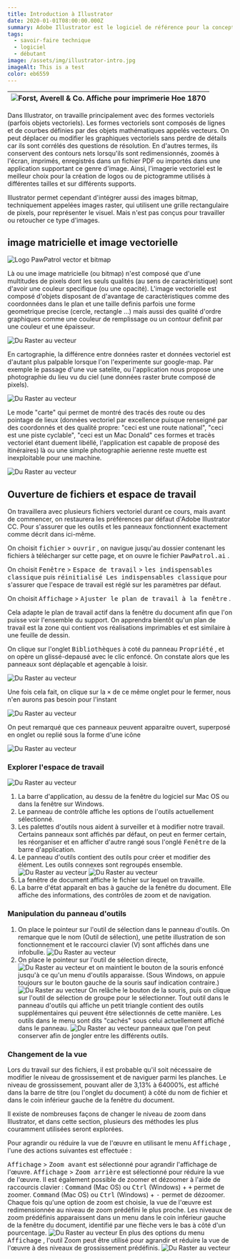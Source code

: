 ```yaml
---
title: Introduction à Illustrator
date: 2020-01-01T08:00:00.000Z
summary: Adobe Illustrator est le logiciel de référence pour la conception graphique vectorielle. Dans ce cours, vous apprendrez toutes ses fonctionnalités essentielles pour libérer votre créativité et maîtriser le logiciel de graphisme vectoriel le plus puissant !. 
tags:
  - savoir-faire technique
  - logiciel
  - débutant
image: /assets/img/illustrator-intro.jpg
imageAlt: This is a test
color: eb6559
---
```

| ![Forst, Averell & Co. Affiche pour imprimerie Hoe 1870](/src/assets/img/illustrator-intro.jpg) |
|:--:|


Dans Illustrator, on travaille principalement avec des formes vectoriels (parfois objets vectoriels). Les formes vectoriels sont composés de lignes et de courbes définies par des objets mathématiques appelés vecteurs.
On peut déplacer ou modifier les graphiques vectoriels sans perdre de détails car ils sont corrélés des questions de résolution. En d'autres termes, ils conservent des contours nets lorsqu'ils sont redimensionnés, zoomés à l'écran, imprimés, enregistrés dans un fichier PDF ou importés dans une application supportant ce genre d'image. Ainsi, l'imagerie vectoriel est le meilleur choix pour la création de logos ou de pictogramme utilisés à différentes tailles et sur différents supports.

Illustrator permet cependant d'intégrer aussi des images bitmap, techniquement appelées images raster, qui utilisent une grille rectangulaire de pixels, pour représenter le visuel. Mais n'est pas conçus pour travailler ou retoucher ce type d'images.

## image matricielle et image vectorielle

![Logo PawPatrol vector et bitmap](/src/assets/img/logo-PawPatrol-vector-bitmap.jpg)

Là ou une image matricielle (ou bitmap) n'est composé que d'une multitudes de pixels dont les seuls qualités (au sens de caractèristique) sont d'avoir une couleur specifique (ou une opacité). L'image vectorielle est composé d'objets disposant de d'avantage de caractèristiques comme des coordonnées dans le plan et une taille definis parfois une forme geometrique precise (cercle, rectangle ...) mais aussi des qualité d'ordre graphiques comme une couleur de remplissage ou un contour definit par une couleur et une épaisseur.

![Du Raster au vecteur](/src/assets/img/gmap-raster.jpg)

En cartographie, la différence entre données raster et données vectoriel est d'autant plus palpable lorsque l'on l'experimente sur google-map. Par exemple le passage d'une vue satelite, ou l'application nous propose une photographie du lieu vu du ciel (une données raster brute composé de pixels).

![Du Raster au vecteur](/src/assets/img/Map-vector.jpg)

Le mode "carte" qui permet de montré des tracés des route ou des pointage de lieux (données vectoriel par excellence puisque renseigné par des coordonnés et des qualité propre: "ceci est une route national", "ceci est une piste cyclable", "ceci est un Mac Donald" ces formes et tracès vectoriel étant duement libéllé, l'application est capable de proposé des itinéraires) là ou une simple photographie aerienne reste muette est inexploitable pour une machine.

![Du Raster au vecteur](/src/assets/img/Map-vector2.jpg)

## Ouverture de fichiers et espace de travail

On travaillera avec plusieurs fichiers vectoriel durant ce cours, mais avant de commencer, on restaurera les préférences par défaut d'Adobe Illustrator CC. Pour s'assurer que les outils et les panneaux fonctionnent exactement comme décrit dans ici-même.

On choisit <kbd>fichier</kbd> > <kbd>ouvrir</kbd> , on navigue jusqu'au dossier contenant les fichiers à télécharger sur cette page, et on ouvre le fichier <kbd>PawPatrol.ai</kbd> .

On choisit <kbd>Fenêtre</kbd> > <kbd>Espace de travail</kbd> > <kbd>les indispensables classique</kbd> puis <kbd>réinitialisé Les indispensables classique</kbd> pour s'assurer que l'espace de travail est réglé sur les paramètres par défaut.

On choisit <kbd>Affichage</kbd> > <kbd>Ajuster le plan de travail à la fenêtre</kbd> .

Cela adapte le plan de travail actif dans la fenêtre du document afin que l'on puisse voir l'ensemble du support. On apprendra bientôt qu'un plan de travail est la zone qui contient vos réalisations imprimables et est similaire à une feuille de dessin.

On clique sur l'onglet <kbd>Bibliothèques</kbd> à coté du panneau <kbd>Propriété</kbd> , et on opère un glissé-depausé avec le clic enfoncé. On constate alors que les panneaux sont déplaçable et agençable à loisir.

![Du Raster au vecteur](/src/assets/img/propriete-bibli.jpg)

Une fois cela fait, on clique sur la <kbd>×</kbd> de ce même onglet pour le fermer, nous n'en aurons pas besoin pour l'instant

![Du Raster au vecteur](/src/assets/img/bibli.jpg)

On peut remarqué que ces panneaux peuvent apparaitre ouvert, superposé en onglet ou replié sous la forme d'une icône

![Du Raster au vecteur](/src/assets/img/icon-palette-2.jpg)

### Explorer l'espace de travail

![Du Raster au vecteur](/src/assets/img/illufenetre.jpg)

1. La barre d'application, au dessu de la fenêtre du logiciel sur Mac OS ou dans la fenêtre sur Windows.
2. Le panneau de contrôle affiche les options de l'outils actuellement sélectionné.
3. Les palettes d'outils nous aident à surveiller et à modifier notre travail. Certains panneaux sont affichés par défaut, on peut en fermer certain, les réorganiser et en afficher d'autre rangé sous l'onglé <kbd>Fenêtre</kbd> de la barre d'application.
4. Le panneau d'outils contient des outils pour créer et modifier des élément. Les outils connexes sont regroupés ensemble.
![Du Raster au vecteur](/src/assets/img/outils-cache.jpg)
![Du Raster au vecteur](/src/assets/img/outils-ai.jpg)
5. La fenêtre de document affiche le fichier sur lequel on travaille.
6. La barre d'état apparaît en bas à gauche de la fenêtre du document. Elle affiche des informations, des contrôles de zoom et de navigation.

### Manipulation du panneau d'outils

1. On place le pointeur sur l'outil de sélection dans le panneau d'outils. On remarque que le nom (Outil de sélection), une petite illustration de son fonctionnement et le raccourci clavier (V) sont affichés dans une infobulle.
![Du Raster au vecteur](/src/assets/img/ai-selection.jpg)
2. On place le pointeur sur l'outil de sélection directe,
![Du Raster au vecteur](/src/assets/img/ai-selection-direct.jpg)
 et on maintient le bouton de la souris enfoncé jusqu'à ce qu'un menu d'outils apparaisse. (Sous Windows, on appuie toujours sur le bouton gauche de la souris sauf indication contraire.)
 ![Du Raster au vecteur](/src/assets/img/ai-selection-direct-2.jpg)
 On relâche le bouton de la souris, puis on clique sur l'outil de sélection de groupe pour le sélectionner. Tout outil dans le panneau d'outils qui affiche un petit triangle contient des outils supplémentaires qui peuvent être sélectionnés de cette manière. Les outils dans le menu sont dits "cachés" sous celui actuellement affiché dans le panneau.
 ![Du Raster au vecteur](/src/assets/img/ai-selection-direct-3.jpg)
 panneaux que l'on peut conserver afin de jongler entre les différents outils.

### Changement de la vue

Lors du travail sur des fichiers, il est probable qu'il soit nécessaire de modifier le niveau de grossissement et de naviguer parmi les planches. Le niveau de grossissement, pouvant aller de 3,13% à 64000%, est affiché dans la barre de titre (ou l'onglet du document) à côté du nom de fichier et dans le coin inférieur gauche de la fenêtre du document.

Il existe de nombreuses façons de changer le niveau de zoom dans Illustrator, et dans cette section, plusieurs des méthodes les plus couramment utilisées seront explorées.

Pour agrandir ou réduire la vue de l'œuvre en utilisant le menu <kbd>Affichage</kbd> , l'une des actions suivantes est effectuée :

<kbd>Affichage</kbd> > <kbd>Zoom avant</kbd> est sélectionné pour agrandir l'affichage de l'œuvre.
<kbd>Affichage</kbd> > <kbd>Zoom arrière</kbd> est sélectionné pour réduire la vue de l'œuvre.
Il est également possible de zoomer et dézoomer à l'aide de raccourcis clavier :
<kbd>Command</kbd> (Mac OS) ou <kbd>Ctrl</kbd> (Windows) + <kbd>+</kbd> permet de zoomer.
<kbd>Command</kbd> (Mac OS) ou <kbd>Ctrl</kbd> (Windows) + <kbd>-</kbd> permet de dézoomer.
Chaque fois qu'une option de zoom est choisie, la vue de l'œuvre est redimensionnée au niveau de zoom prédéfini le plus proche. Les niveaux de zoom prédéfinis apparaissent dans un menu dans le coin inférieur gauche de la fenêtre du document, identifié par une flèche vers le bas à côté d'un pourcentage.
![Du Raster au vecteur](/src/assets/img/ai-zoom.jpg)
En plus des options du menu <kbd>Affichage</kbd> , l'outil Zoom peut être utilisé pour agrandir et réduire la vue de l'œuvre à des niveaux de grossissement prédéfinis.
![Du Raster au vecteur](/src/assets/img/ai-outils-zoom.jpg)
